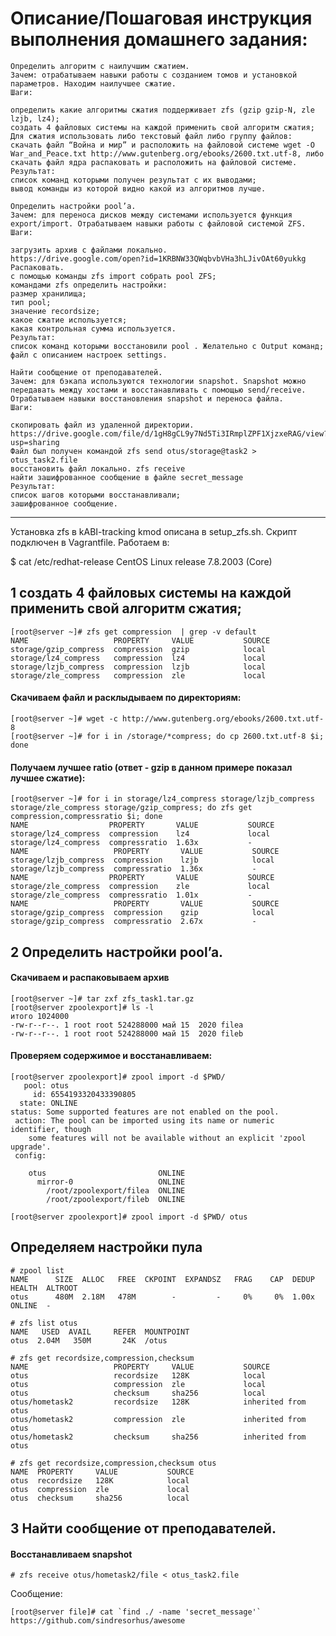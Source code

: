 #  Описание/Пошаговая инструкция выполнения домашнего задания:

    Определить алгоритм с наилучшим сжатием.
    Зачем: отрабатываем навыки работы с созданием томов и установкой параметров. Находим наилучшее сжатие.
    Шаги:

    определить какие алгоритмы сжатия поддерживает zfs (gzip gzip-N, zle lzjb, lz4);
    создать 4 файловых системы на каждой применить свой алгоритм сжатия;
    Для сжатия использовать либо текстовый файл либо группу файлов:
    скачать файл “Война и мир” и расположить на файловой системе wget -O War_and_Peace.txt http://www.gutenberg.org/ebooks/2600.txt.utf-8, либо скачать файл ядра распаковать и расположить на файловой системе.
    Результат:
    список команд которыми получен результат с их выводами;
    вывод команды из которой видно какой из алгоритмов лучше.

    Определить настройки pool’a.
    Зачем: для переноса дисков между системами используется функция export/import. Отрабатываем навыки работы с файловой системой ZFS.
    Шаги:

    загрузить архив с файлами локально.
    https://drive.google.com/open?id=1KRBNW33QWqbvbVHa3hLJivOAt60yukkg
    Распаковать.
    с помощью команды zfs import собрать pool ZFS;
    командами zfs определить настройки:
    размер хранилища;
    тип pool;
    значение recordsize;
    какое сжатие используется;
    какая контрольная сумма используется.
    Результат:
    список команд которыми восстановили pool . Желательно с Output команд;
    файл с описанием настроек settings.

    Найти сообщение от преподавателей.
    Зачем: для бэкапа используются технологии snapshot. Snapshot можно передавать между хостами и восстанавливать с помощью send/receive. Отрабатываем навыки восстановления snapshot и переноса файла.
    Шаги:

    скопировать файл из удаленной директории. https://drive.google.com/file/d/1gH8gCL9y7Nd5Ti3IRmplZPF1XjzxeRAG/view?usp=sharing
    Файл был получен командой zfs send otus/storage@task2 > otus_task2.file
    восстановить файл локально. zfs receive
    найти зашифрованное сообщение в файле secret_message
    Результат:
    список шагов которыми восстанавливали;
    зашифрованное сообщение.

---

Установка zfs в kABI-tracking kmod описана в setup_zfs.sh. Скрипт подключен в Vagrantfile. Работаем в:

$ cat /etc/redhat-release 
CentOS Linux release 7.8.2003 (Core)

## 1  создать 4 файловых системы на каждой применить свой алгоритм сжатия; 
```
[root@server ~]# zfs get compression  | grep -v default
NAME                   PROPERTY     VALUE           SOURCE
storage/gzip_compress  compression  gzip            local
storage/lz4_compress   compression  lz4             local
storage/lzjb_compress  compression  lzjb            local
storage/zle_compress   compression  zle             local
```

#### Скачиваем файл и расклыдываем по директориям: 

```
[root@server ~]# wget -c http://www.gutenberg.org/ebooks/2600.txt.utf-8
[root@server ~]# for i in /storage/*compress; do cp 2600.txt.utf-8 $i; done
```

#### Получаем лучшее ratio (ответ - gzip в данном примере показал лучшее сжатие):
```
[root@server ~]# for i in storage/lz4_compress storage/lzjb_compress storage/zle_compress storage/gzip_compress; do zfs get compression,compressratio $i; done
NAME                  PROPERTY       VALUE           SOURCE
storage/lz4_compress  compression    lz4             local
storage/lz4_compress  compressratio  1.63x           -
NAME                   PROPERTY       VALUE           SOURCE
storage/lzjb_compress  compression    lzjb            local
storage/lzjb_compress  compressratio  1.36x           -
NAME                  PROPERTY       VALUE           SOURCE
storage/zle_compress  compression    zle             local
storage/zle_compress  compressratio  1.01x           -
NAME                   PROPERTY       VALUE           SOURCE
storage/gzip_compress  compression    gzip            local
storage/gzip_compress  compressratio  2.67x           -
```

##  2  Определить настройки pool’a. 

#### Скачиваем и распаковываем архив
```
[root@server ~]# tar zxf zfs_task1.tar.gz
[root@server zpoolexport]# ls -l
итого 1024000
-rw-r--r--. 1 root root 524288000 май 15  2020 filea
-rw-r--r--. 1 root root 524288000 май 15  2020 fileb
```

#### Проверяем содержимое и восстанавливаем:
```
[root@server zpoolexport]# zpool import -d $PWD/ 
   pool: otus
     id: 6554193320433390805
  state: ONLINE
status: Some supported features are not enabled on the pool.
 action: The pool can be imported using its name or numeric identifier, though
	some features will not be available without an explicit 'zpool upgrade'.
 config:

	otus                         ONLINE
	  mirror-0                   ONLINE
	    /root/zpoolexport/filea  ONLINE
	    /root/zpoolexport/fileb  ONLINE

[root@server zpoolexport]# zpool import -d $PWD/ otus
```
##  Определяем настройки пула
```
# zpool list
NAME      SIZE  ALLOC   FREE  CKPOINT  EXPANDSZ   FRAG    CAP  DEDUP    HEALTH  ALTROOT
otus      480M  2.18M   478M        -         -     0%     0%  1.00x    ONLINE  -

# zfs list otus
NAME   USED  AVAIL     REFER  MOUNTPOINT
otus  2.04M   350M       24K  /otus

# zfs get recordsize,compression,checksum
NAME                   PROPERTY     VALUE           SOURCE
otus                   recordsize   128K            local
otus                   compression  zle             local
otus                   checksum     sha256          local
otus/hometask2         recordsize   128K            inherited from otus
otus/hometask2         compression  zle             inherited from otus
otus/hometask2         checksum     sha256          inherited from otus

# zfs get recordsize,compression,checksum otus
NAME  PROPERTY     VALUE           SOURCE
otus  recordsize   128K            local
otus  compression  zle             local
otus  checksum     sha256          local
```

## 3 Найти сообщение от преподавателей. 

#### Восстанавливаем snapshot
```
# zfs receive otus/hometask2/file < otus_task2.file
```
Сообщение:
```
[root@server file]# cat `find ./ -name 'secret_message'`
https://github.com/sindresorhus/awesome
```
